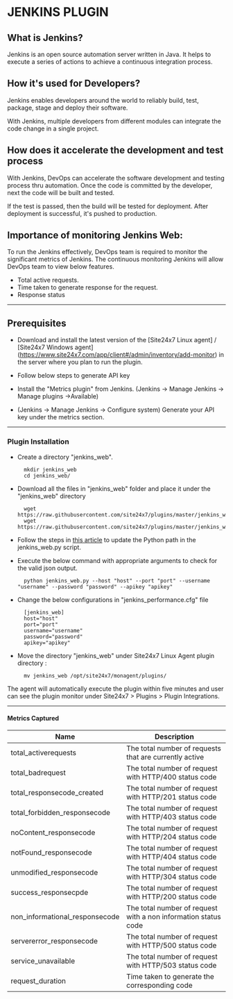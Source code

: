                                          
# JENKINS PLUGIN
                                                                                               

## What is Jenkins?
	
 Jenkins is an open source automation server written in Java. It helps to execute a series of actions to achieve a continuous integration process. 



## How it's used for Developers?

 Jenkins enables developers around the world to reliably build, test, package, stage and deploy their software.

 With Jenkins, multiple developers from different modules can integrate the code change in a single project. 

## How does it accelerate the development and test process 

 With Jenkins, DevOps can accelerate the software development and testing process thru automation. Once the code is committed by the developer, next the code will be built and tested.

 If the test is passed, then the build will be tested for deployment. After deployment is successful, it's pushed to production.




## Importance of monitoring Jenkins Web:

To run the Jenkins effectively, DevOps team is required to monitor the significant metrics of Jenkins. The continuous monitoring Jenkins will allow DevOps team to view below features.

- Total active requests.
- Time taken to generate response for the request.
- Response status


---

## Prerequisites

- Download and install the latest version of the [Site24x7 Linux agent] / [Site24x7 Windows agent] (https://www.site24x7.com/app/client#/admin/inventory/add-monitor) in the server where you plan to run the plugin. 

- Follow below steps to generate API key 
- Install the "Metrics plugin" from Jenkins. (Jenkins -> Manage Jenkins -> Manage plugins ->Available)
- (Jenkins -> Manage Jenkins -> Configure system) Generate your API key under the metrics section.

---

### Plugin Installation  

- Create a directory "jenkins_web".

		mkdir jenkins_web
  		cd jenkins_web/
      
- Download all the files in "jenkins_web" folder and place it under the "jenkins_web" directory

		wget https://raw.githubusercontent.com/site24x7/plugins/master/jenkins_web/jenkins_web.py
		wget https://raw.githubusercontent.com/site24x7/plugins/master/jenkins_web/jenkins_web.cfg

- Follow the steps in [this article](https://support.site24x7.com/portal/en/kb/articles/updating-python-path-in-a-plugin-script-for-linux-servers) to update the Python path in the jenkins_web.py script.

- Execute the below command with appropriate arguments to check for the valid json output.  

		python jenkins_web.py --host "host" --port "port" --username "username" --password "password" --apikey "apikey"
		
- Change the below configurations in "jenkins_performance.cfg" file

		[jenkins_web]
		host="host"
		port="port"
		username="username"
		password="password" 
		apikey="apikey"
			
- Move the directory "jenkins_web" under Site24x7 Linux Agent plugin directory : 

		mv jenkins_web /opt/site24x7/monagent/plugins/


The agent will automatically execute the plugin within five minutes and user can see the plugin monitor under Site24x7 > Plugins > Plugin Integrations.

---

#### Metrics Captured

Name		            	| Description
---         		   	|   ---
total_activerequests                |               The total number of requests that are currently active
total_badrequest                    |               The total number of request with HTTP/400 status code
total_responsecode_created          |               The total number of request with HTTP/201 status code
total_forbidden_responsecode        |               The total number of request with HTTP/403 status code
noContent_responsecode              |               The total number of request with HTTP/204 status code
notFound_responsecode               |               The total number of request with HTTP/404 status code
unmodified_responsecode             |               The total number of request with HTTP/304 status code
success_responsecpde                |               The total number of request with HTTP/200 status code
non_informational_responsecode      |               The total number of request with a non information status code
servererror_responsecode            |               The total number of request with HTTP/500 status code
service_unavailable                 |               The total number of request with HTTP/503 status code
request_duration                    |               Time taken to generate the corresponding code
